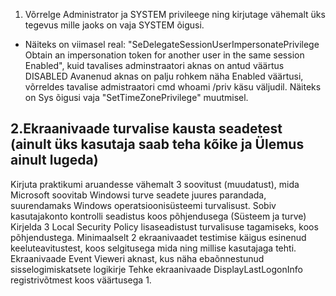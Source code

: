 1. Võrrelge Administrator ja SYSTEM privileege ning kirjutage vähemalt üks tegevus mille jaoks on vaja SYSTEM õigusi.
  - Näiteks on viimasel real: "SeDelegateSessionUserImpersonatePrivilege Obtain an impersonation token for another user in the same session Enabled", kuid tavalises adminstraatori aknas on antud väärtus DISABLED
  Avanenud aknas on palju rohkem näha Enabled väärtusi, võrreldes tavalise admistraatori cmd whoami /priv käsu väljudil. Näiteks on Sys õigusi vaja "SetTimeZonePrivilege" muutmisel.
  
2.Ekraanivaade turvalise kausta seadetest (ainult üks kasutaja saab teha kõike ja Ülemus ainult lugeda)
  - 
  
  
  
  
  
  
  
Kirjuta praktikumi aruandesse vähemalt 3 soovitust (muudatust), mida Microsoft soovitab Windowsi turve seadete juures parandada, suurendamaks Windows operatsioonisüsteemi turvalisust.
Sobiv kasutajakonto kontrolli seadistus koos põhjendusega (Süsteem ja turve)
Kirjelda 3 Local Security Policy lisaseadistust turvalisuse tagamiseks, koos põhjendustega.
Minimaalselt 2 ekraanivaadet testimise käigus esinenud keeluteavitustest, koos selgitusega mida ning millise kasutajaga tehti.
Ekraanivaade Event Vieweri aknast, kus näha ebaõnnestunud sisselogimiskatsete logikirje
Tehke ekraanivaade DisplayLastLogonInfo registrivõtmest koos väärtusega 1.
